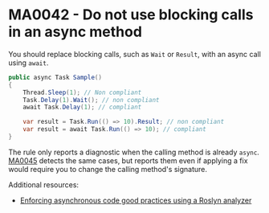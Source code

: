 # MA0042 - Do not use blocking calls in an async method

You should replace blocking calls, such as `Wait` or `Result`, with an async call using `await`.

````csharp
public async Task Sample()
{
    Thread.Sleep(1); // Non compliant
    Task.Delay(1).Wait(); // non compliant
    await Task.Delay(1); // compliant

    var result = Task.Run(() => 10).Result; // non compliant
    var result = await Task.Run(() => 10); // compliant
}
````

The rule only reports a diagnostic when the calling method is already `async`. [MA0045](MA0045.md) detects the same cases, but reports them even if applying a fix would require you to change the calling method's signature.

Additional resources:
- [Enforcing asynchronous code good practices using a Roslyn analyzer](https://www.meziantou.net/enforcing-asynchronous-code-good-practices-using-a-roslyn-analyzer.htm)
